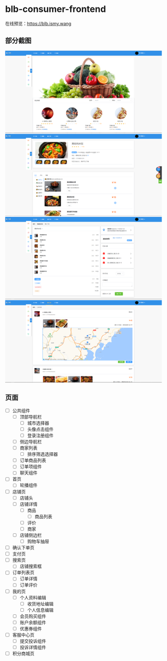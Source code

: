 # blb-consumer-frontend

在线预览：<https://blb.ismy.wang>

## 部分截图

![](./snapshots/1.png)
![](./snapshots/2.png)
![](./snapshots/3.png)
![](./snapshots/4.png)

## 页面

- [ ] 公共组件
  - [ ] 顶部导航栏
    - [ ] 城市选择器
    - [ ] 头像点击组件
    - [ ] 登录注册组件
  - [ ] 侧边导航栏
  - [ ] 商家列表
    - [ ] 排序筛选选择器
  - [ ] 订单商品列表
  - [ ] 订单项组件
  - [ ] 聊天组件
- [ ] 首页
  - [ ] 轮播组件
- [ ] 店铺页
  - [ ] 店铺头
  - [ ] 店铺详情
    - [ ] 商品
      - [ ] 商品列表
    - [ ] 评价
    - [ ] 商家
  - [ ] 店铺侧边栏
    - [ ] 购物车抽屉
- [ ] 确认下单页
- [ ] 支付页
- [ ] 搜索页
  - [ ] 店铺搜索框
- [ ] 订单列表页
  - [ ] 订单详情
  - [ ] 订单评价
- [ ] 我的页
  - [ ] 个人资料编辑
    - [ ] 收货地址编辑
    - [ ] 个人信息编辑
  - [ ] 会员购买组件
  - [ ] 账户余额组件
  - [ ] 优惠券组件
- [ ] 客服中心页
  - [ ] 提交投诉组件
  - [ ] 投诉详情组件
- [ ] 积分商城页
